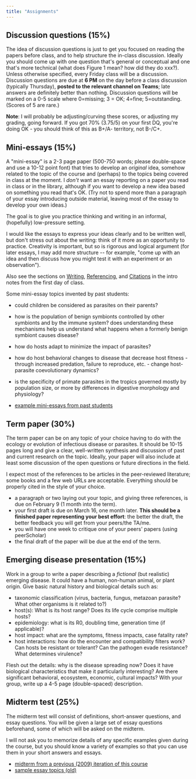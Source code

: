 ```yaml
---
title: "Assignments"
---
```


## Discussion questions (15%)

The idea of discussion questions is just to get you focused on reading the papers before class, and to help structure the in-class discussion. Ideally you should come up with one question that's general or conceptual and one that's more technical (what does Figure 1 mean? how did they do xxx?). Unless otherwise specified, every Friday class will be a discussion. Discussion questions are due at **6 PM** on the day before a class discussion (typically Thursday), **posted to the relevant channel on Teams**; late answers are definitely better than nothing. Discussion questions will be marked on a 0-5 scale where 0=missing; 3 = OK; 4=fine; 5=outstanding. (Scores of 5 are rare.)

**Note**: I will probably be adjusting/curving these scores, or adjusting my grading, going forward. If you got 70% (3.75/5) on your first DQ, you're doing OK - you should think of this as B+/A- territory, not B-/C+.

## Mini-essays (15%)

A "mini-essay" is a 2-3 page paper (500-750 words; please double-space and use a 10-12 point font) that tries to develop an *original* idea, somehow related to the topic of the course and (perhaps) to the topics being covered in class at the moment. I *don't* want an essay reporting on a paper you read in class or in the library, although if you want to develop a new idea based on something you read that's OK. (Try not to spend more than a paragraph
of your essay introducing outside material, leaving most of the essay to develop your own ideas.)

The goal is to give you practice thinking and writing in an informal, (hopefully) low-pressure setting.

I would like the essays to express your ideas clearly and to be written well, but don't stress out about the writing: think of it more as an
opportunity to practice. Creativity is important, but so is rigorous and logical argument (for later essays, I may add more structure -- for example, "come up with an idea and then discuss how you might test it with an experiment or an observation").

Also see the sections on [Writing](https://bbolker.github.io/bio4ae3/notes/intro.html#writing), [Referencing](https://bbolker.github.io/bio4ae3/notes/intro.html#referencing), and [Citations](https://bbolker.github.io/bio4ae3/notes/intro.html#citation) in the intro notes from the first day of class.

Some mini-essay topics invented by past students:

- could children be considered as parasites on their parents?
- how is the population of benign symbionts controlled by other symbionts and by the immune system? does understanding these mechanisms help us understand what happens when a formerly benign symbiont causes disease?
- how do hosts adapt to minimize the impact of parasites?
- how do host behavioral changes to disease that decrease host fitness - through increased predation, failure to reproduce, etc. - change host-parasite coevolutionary dynamics?
- is the specificity of primate parasites in the tropics governed mostly by population size, or more by differences in digestive morphology and physiology?

- [example mini-essays from past students](https://mcmasteru365.sharepoint.com/:f:/r/sites/Section_2221-1863/Class%20Materials/mini-essay%20examples?csf=1&web=1&e=Sldxl0)

## Term paper (30%)

The term paper can be on any  topic of your choice having to do with the ecology or evolution of infectious disease or parasites. It
should be 10-15 pages long and give a clear, well-written synthesis and discussion of past and current research on the topic. Ideally, your
paper will also include at least some discussion of the open questions or future directions in the field.

I expect most of the references to be articles in the peer-reviewed literature; some books and a few web URLs are acceptable. Everything
should be properly cited in the style of your choice.

- a paragraph or two laying out your topic, and giving three references, is due on February 9 (1 month into the term).
- your first draft is due on March 16, one month later. **This should be a finished paper representing your best effort**: the better the
 draft, the better feedback you will get from your peers/the TA/me.
- you will have one week to critique one of your peers' papers (using peerScholar)
- the final draft of the paper will be due at the end of the term.

## Emerging disease presentation (15%)

Work in a group to write a paper describing a *fictional* (but realistic) emerging disease. It could have a human, non-human animal, or plant origin. Give basic natural history and biological details such as:

- taxonomic classification (virus, bacteria, fungus, metazoan parasite? What other organisms is it related to?)
- host(s): What is its host range? Does its life cycle comprise multiple hosts?
- epidemiology: what is its R0, doubling time, generation time (if applicable)?
- host impact: what are the symptoms, fitness impacts, case fatality rate?
- host interactions: how do the encounter and compatibility filters work? Can hosts be resistant or tolerant? Can the pathogen evade resistance? What determines virulence?

Flesh out the details: why is the disease spreading now? Does it have biological characteristics that make it particularly interesting? Are there significant behavioral, ecosystem, economic, cultural impacts? With your group, write up a 4-5 page (double-spaced) description.

## Midterm test (25%)

The midterm test will consist of definitions, short-answer questions, and essay questions. You will be given a large set of essay questions beforehand, some of which will be asked on the midterm.

I will not ask you to memorize details of any specific examples given during the course, but you should know a variety of examples so that you can use them in your short answers and essays.

- [midterm from a previous (2009) iteration of this course](eeid2009-midterm.pdf)
- [sample essay topics (old)](file:///home/bolker/Documents/classes/bio4ae3/docs/eeid2009-midterm-topics.html)

